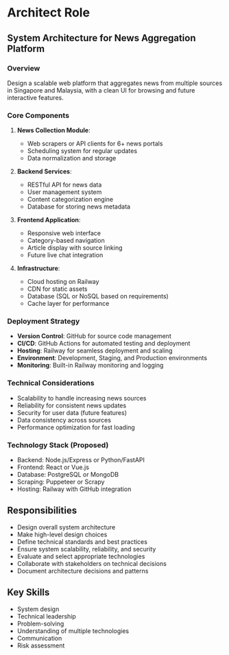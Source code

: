 # Architect Role

## System Architecture for News Aggregation Platform

### Overview
Design a scalable web platform that aggregates news from multiple sources in Singapore and Malaysia, with a clean UI for browsing and future interactive features.

### Core Components
1. **News Collection Module**:
   - Web scrapers or API clients for 6+ news portals
   - Scheduling system for regular updates
   - Data normalization and storage

2. **Backend Services**:
   - RESTful API for news data
   - User management system
   - Content categorization engine
   - Database for storing news metadata

3. **Frontend Application**:
   - Responsive web interface
   - Category-based navigation
   - Article display with source linking
   - Future live chat integration

4. **Infrastructure**:
   - Cloud hosting on Railway
   - CDN for static assets
   - Database (SQL or NoSQL based on requirements)
   - Cache layer for performance

### Deployment Strategy
- **Version Control**: GitHub for source code management
- **CI/CD**: GitHub Actions for automated testing and deployment
- **Hosting**: Railway for seamless deployment and scaling
- **Environment**: Development, Staging, and Production environments
- **Monitoring**: Built-in Railway monitoring and logging

### Technical Considerations
- Scalability to handle increasing news sources
- Reliability for consistent news updates
- Security for user data (future features)
- Data consistency across sources
- Performance optimization for fast loading

### Technology Stack (Proposed)
- Backend: Node.js/Express or Python/FastAPI
- Frontend: React or Vue.js
- Database: PostgreSQL or MongoDB
- Scraping: Puppeteer or Scrapy
- Hosting: Railway with GitHub integration

## Responsibilities
- Design overall system architecture
- Make high-level design choices
- Define technical standards and best practices
- Ensure system scalability, reliability, and security
- Evaluate and select appropriate technologies
- Collaborate with stakeholders on technical decisions
- Document architecture decisions and patterns

## Key Skills
- System design
- Technical leadership
- Problem-solving
- Understanding of multiple technologies
- Communication
- Risk assessment